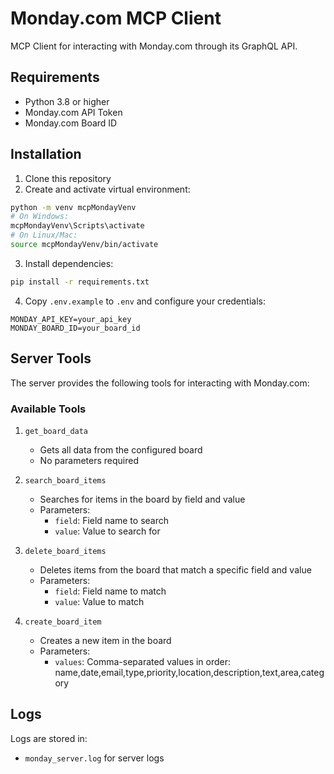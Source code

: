 # Monday.com MCP Client

MCP Client for interacting with Monday.com through its GraphQL API.

## Requirements

- Python 3.8 or higher
- Monday.com API Token
- Monday.com Board ID

## Installation

1. Clone this repository
2. Create and activate virtual environment:
```bash
python -m venv mcpMondayVenv
# On Windows:
mcpMondayVenv\Scripts\activate
# On Linux/Mac:
source mcpMondayVenv/bin/activate
```
3. Install dependencies:
```bash
pip install -r requirements.txt
```
4. Copy `.env.example` to `.env` and configure your credentials:
```properties
MONDAY_API_KEY=your_api_key
MONDAY_BOARD_ID=your_board_id
```

## Server Tools

The server provides the following tools for interacting with Monday.com:

### Available Tools

1. `get_board_data`
   - Gets all data from the configured board
   - No parameters required

2. `search_board_items`
   - Searches for items in the board by field and value
   - Parameters: 
     - `field`: Field name to search
     - `value`: Value to search for

3. `delete_board_items`
   - Deletes items from the board that match a specific field and value
   - Parameters:
     - `field`: Field name to match
     - `value`: Value to match

4. `create_board_item`
   - Creates a new item in the board
   - Parameters:
     - `values`: Comma-separated values in order:
       name,date,email,type,priority,location,description,text,area,category

## Logs

Logs are stored in:
- `monday_server.log` for server logs
